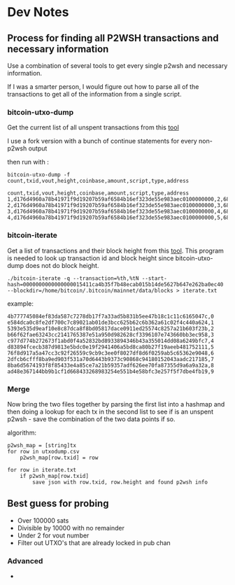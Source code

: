 # Dev Notes

## Process for finding all P2WSH transactions and necessary information

Use a combination of several tools to get every single p2wsh and necessary information.

If I was a smarter person, I would figure out how to parse all of the transactions to get all of the information from a single script.

### bitcoin-utxo-dump

Get the current list of all unspent transactions from this [tool](https://github.com/in3rsha/bitcoin-utxo-dump)

I use a fork version with a bunch of continue statements for every non-p2wsh output


then run with :

```
bitcoin-utxo-dump -f count,txid,vout,height,coinbase,amount,script,type,address
```

```
count,txid,vout,height,coinbase,amount,script,type,address
1,d176d4960a78b41971f9d19207b59af6584b16ef323de55e983aec0100000000,2,684110,0,330,0020160d0000000000f0558db21dc3e8d765044120f3b6d18c22f5957ad83382521f,p2wsh,bc1qzcxsqqqqqqq0q4vdkgwu86xhv5zyzg8nkmgccgh4j4adsvuz2g0sjjkeu6
2,d176d4960a78b41971f9d19207b59af6584b16ef323de55e983aec0100000000,3,684110,0,330,00203f52bab5928e8e9388d8fe3c6c536faf8006b97a090501d035ef0eb9136d3868,p2wsh,bc1q8aft4dvj368f8zxclc7xc5m047qqdwt6pyzsr5p4au8tjymd8p5qezmq44
3,d176d4960a78b41971f9d19207b59af6584b16ef323de55e983aec0100000000,4,684110,0,330,00201698e842e20fa57ff8f72e6bf1533138fc0d0f41201b8b959b924ea19a53c809,p2wsh,bc1qz6vwsshzp7jhl78h9e4lz5e38r7q6r6pyqdch9vmjf82rxjneqysjdcsgk
4,d176d4960a78b41971f9d19207b59af6584b16ef323de55e983aec0100000000,5,684110,0,330,002019ae7a5b46cb44f12058461629eebf7b8b300d72f6017367e85ddb26f4c52f03,p2wsh,bc1qrxh85k6xedz0zgzcgctznm4l0w9nqrtj7cqhxelgthdjdax99upsc53hft
```


### bitcoin-iterate

Get a list of transactions and their block height from this [tool](https://github.com/rustyrussell/bitcoin-iterate). This program is needed to look up transaction id and block height since bitcoin-utxo-dump does not do block height.

```
./bitcoin-iterate -q --transaction=%th,%tN --start-hash=0000000000000000015411ca4b35f7b48ecab015b14de5627b647e262ba0ec40 --blockdir=/home/bitcoin/.bitcoin/mainnet/data/blocks > iterate.txt
```

example:
```
4b777745084ef83da587c7278db17f7a33ad5b831b5ee47b18c1c11c6165047c,0
e584dca0c8fe2df700c7c89021ab01de3bcc625b62c6b362a61c02f4c440a624,1
5393e535d9eaf10e8c87dca8f8bd05817dace0911ed25574c8257a21b603f23b,2
b66f62fae63243cc2141765387e51a950d982628cf3396107e743660bb3ec958,3
c977d774b272673f1abd0f4a52832bd8933894346b43a355014dd08a6249bfc7,4
d83894fcecb387d9813e5bdc0e19f2941406a5bd8ca80b27f19aeeb481752111,5
76f8d917a5a47cc3c92f26559c9cb9c3ee0f8027df8d6f0259ab5c65362e9048,6
2dfcb6cfff8ba9ed903f531a70d6443b9373c90868c94180152043aadc217185,7
8ba6d5674193f8f85433e4a85ce7a21b59357adf626ee70fa87355d9a6a9a32a,8
ad48e367144bb9b1cf1d668433268983254e551b4e58bfc3e257f5f7dbe4fb19,9
```


### Merge

Now bring the two files together by parsing the first list into a hashmap and then doing a lookup for each tx in the second list to see if is an unspent p2wsh - save the combination of the two data points if so. 


algorithm: 

```
p2wsh_map = [string]tx
for row in utxodump.csv
	p2wsh_map[row.txid] = row

for row in iterate.txt
	if p2wsh_map[row.txid]
		save json with row.txid, row.height and found p2wsh info
```


## Best guess for probing

- Over 100000 sats
- Divisible by 10000 with no remainder
- Under 2 for vout number
- Filter out UTXO's that are already locked in pub chan

### Advanced
- 
